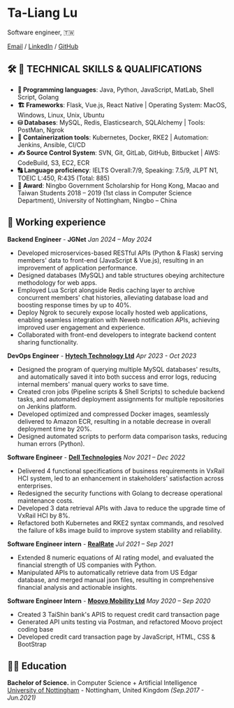# Ta-Liang Lu

 Software engineer, 🇹🇼 <br>

[Email](mailto:talianglu2021@gmail.com) / [LinkedIn](http://linkedin.com/in/talianglu) / [GitHub](https://github.com/joyfinder/) 

## 🛠 📑 TECHNICAL SKILLS & QUALIFICATIONS

- **🤖 Programming languages**: Java, Python, JavaScript, MatLab, Shell Script, Golang <br>
- **🏗️ Frameworks**: Flask, Vue.js, React Native | Operating System: MacOS, Windows, Linux, Unix, Ubuntu <br>
- **⛁ Databases**: MySQL, Redis, Elasticsearch, SQLAlchemy | Tools: PostMan, Ngrok <br>
- **🐳 Containerization tools**: Kubernetes, Docker, RKE2 | Automation: Jenkins, Ansible, CI/CD <br>
- **✍ Source Control System**: SVN, Git, GitLab, GitHub, Bitbucket | AWS: CodeBuild, S3, EC2, ECR <br>
- **🔠 Language proficiency**:  IELTS Overall:7/9, Speaking: 7.5/9, JLPT N1, TOEIC L:450, R:435 (Total: 885) <br>
- **🏅 Award**: Ningbo Government Scholarship for Hong Kong, Macao and Taiwan Students 2018 – 2019 (1st class in Computer Science Department), University of Nottingham, Ningbo – China <br>

## 💼 Working experience 

**Backend Engineer** - **JGNet** _Jan 2024 – May 2024_<br>

 - Developed microservices-based RESTful APIs (Python & Flask) serving members' data to front-end (JavaScript & Vue.js), resulting in an improvement of application performance. 
 - Designed databases (MySQL) and table structures obeying architecture methodology for web apps.
 - Employed Lua Script alongside Redis caching layer to archive concurrent  members' chat histories, alleviating database load and boosting response times by up to 40%.
 - Deploy Ngrok to securely expose locally hosted web applications, enabling seamless integration with Neweb notification APIs, achieving improved user engagement and experience.
 - Collaborated with front-end developers to integrate backend content sharing functionality.

**DevOps Engineer** - [**Hytech Technology Ltd**](https://www.hytechc.com/)	_Apr 2023 - Oct 2023_<br>

 - Designed the program of querying multiple MySQL databases' results, and automatically saved it into both success and error logs, reducing internal members' manual query works to save time.
 - Created cron jobs (Pipeline scripts & Shell Scripts) to schedule backend tasks, and automated deployment assignments for multiple repositories on Jenkins platform.
 - Developed optimized and compressed Docker images, seamlessly delivered to Amazon ECR, resulting in a notable decrease in overall deployment time by 20%.
 - Designed automated scripts to perform data comparison tasks, reducing human errors (Python).

**Software Engineer** - [**Dell Technologies**](https://www.dell.com/en-us)	_Nov 2021 – Dec 2022_<br>

 - Delivered 4 functional specifications of business requirements in VxRail HCI system, led to an enhancement in stakeholders' satisfaction across enterprises.
 - Redesigned the security functions with Golang to decrease operational maintenance costs.
 - Developed 3 data retrieval APIs with Java to reduce the upgrade time of VxRail HCI by 8%.
 - Refactored both Kubernetes and RKE2 syntax commands, and resolved the failure of k8s image build to improve system stability and reliability.

**Software Engineer intern** - [**RealRate**](https://realrate.ai/) _Jul 2021 – Sep 2021_<br>

- Extended 8 numeric equations of AI rating model, and evaluated the financial strength of US companies with Python.
- Manipulated APIs to automatically retrieve data from US Edgar database, and merged manual json files, resulting in comprehensive financial analysis and actionable insights.

**Software Engineer Intern** - [**Moovo Mobility Ltd**](https://www.ridemoovo.com/) _May 2020 – Sep 2020_<br>

- Created 3 TaiShin bank's APIS to request credit card transaction page
- Generated API units testing via Postman, and refactored Moovo project coding base
- Developed credit card transaction page by JavaScript, HTML, CSS & BootStrap 

## 🧑‍💻 Education

**Bachelor of Science.** in Computer Science + Artificial Intelligence<br>
[University of Nottingham](https://www.nottingham.ac.uk/) - Nottingham, United Kingdom		_(Sep.2017 - Jun.2021)_

